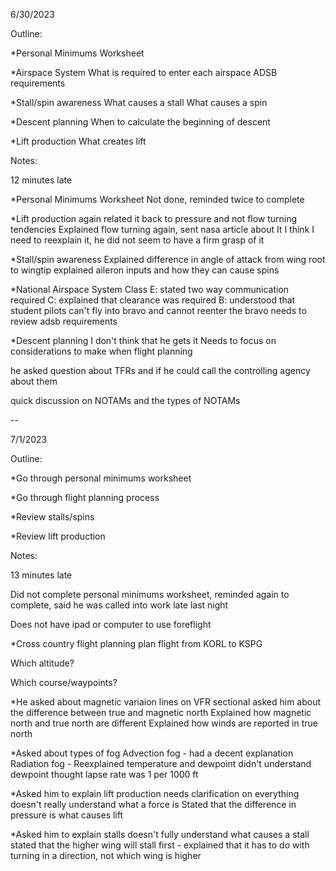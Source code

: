 6/30/2023

Outline:

*Personal Minimums Worksheet

*Airspace System
What is required to enter each airspace
ADSB requirements

*Stall/spin awareness
What causes a stall
What causes a spin

*Descent planning
When to calculate the beginning of descent

*Lift production
What creates lift


Notes:

12 minutes late

*Personal Minimums Worksheet Not done, reminded twice to complete

*Lift production
again related it back to pressure and not flow turning tendencies
Explained flow turning again, sent nasa article about It
I think I need to reexplain it, he did not seem to have a firm grasp of it

*Stall/spin awareness
Explained difference in angle of attack from wing root to wingtip
explained aileron inputs and how they can cause spins

*National Airspace System
Class E: stated two way communication required
C: explained that clearance was required
B: understood that student pilots can't fly into bravo and cannot reenter the bravo
needs to review adsb requirements

*Descent planning
I don't think that he gets it
Needs to focus on considerations to make when flight planning


he asked question about TFRs and if he could call the controlling agency about them

quick discussion on NOTAMs and the types of NOTAMs





--


7/1/2023

Outline:

*Go through personal minimums worksheet

*Go through flight planning process

*Review stalls/spins

*Review lift production

Notes:

13 minutes late

Did not complete personal minimums worksheet, reminded again to complete, said he was called into work late last night

Does not have ipad or computer to use foreflight

*Cross country flight planning
plan flight from KORL to KSPG

Which altitude?


Which course/waypoints?



*He asked about magnetic variaion lines on VFR sectional
asked him about the difference between true and magnetic north
Explained how magnetic north and true north are different
Explained how winds are reported in true north

*Asked about types of fog
Advection fog - had a decent explanation
Radiation fog - 
Reexplained temperature and dewpoint
didn't understand dewpoint
thought lapse rate was 1 per 1000 ft


*Asked him to explain lift production
needs clarification on everything
doesn't really understand what a force is
Stated that the difference in pressure is what causes lift

*Asked him to explain stalls
doesn't fully understand what causes a stall
stated that the higher wing will stall first - explained that it has to do with turning in a direction, not which wing is higher




